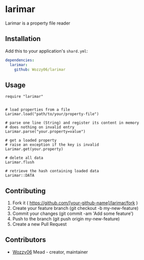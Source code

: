 # larimar

Larimar is a property file reader

## Installation

Add this to your application's `shard.yml`:

```yaml
dependencies:
  larimar:
    github: Wozzy06/larimar
```

## Usage

```crystal
require "larimar"


# load properties from a file
Larimar.load("path/to/your/property-file")

# parse one line (String) and register its content in memory
# does nothing on invalid entry
Larimar.parse("your.property=value")

# get a loaded property
# raise an exception if the key is invalid
Larimar.get(your.property)

# delete all data
Larimar.flush

# retrieve the hash containing loaded data
Larimar::DATA

```

## Contributing

1. Fork it ( https://github.com/[your-github-name]/larimar/fork )
2. Create your feature branch (git checkout -b my-new-feature)
3. Commit your changes (git commit -am 'Add some feature')
4. Push to the branch (git push origin my-new-feature)
5. Create a new Pull Request

## Contributors

- [Wozzy06](https://github.com/Wozzy06) Mead - creator, maintainer

